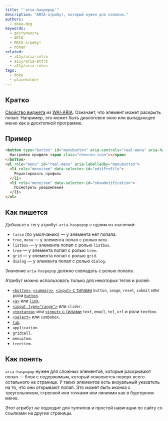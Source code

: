 ```yaml
---
title: "`aria-haspopup`"
description: "ARIA-атрибут, который нужен для попапов."
authors:
  - doka-dog
keywords:
  - доступность
  - ARIA
  - ARIA-атрибут
  - попап
related:
  - a11y/aria-intro
  - a11y/aria-attrs
  - a11y/aria-roles
tags:
  - doka
  - placeholder
---
```


## Кратко

[Свойство виджета](/a11y/aria-attrs/#atributy-vidzhetov) из [WAI-ARIA](/a11y/aria-intro/#specifikaciya). Означает, что элемент может раскрыть попап. Например, это может быть диалоговое окно или выпадающее меню как в десктопной программе.

## Пример

```html
<button type="button" id="menubutton" aria-controls="real-menu" aria-haspopup="true">
  Настройки профиля <span class="chevron-icon"></span>
</button>
<ul role="menu" id="real-menu" aria-labelledby="menubutton">
  <li role="menuitem" data-selector-id="editProfile">
    Редактировать профиль
  </li>
  <li role="menuitem" data-selector-id="showNotification">
    Посмотреть уведомления
  </li>
</ul>
```

## Как пишется

Добавьте к тегу атрибут `aria-haspopup` с одним из значений:

- `false` (по умолчанию) — у элемента нет попапа.
- `true`, `menu` — у элемента попап с ролью `menu`.
- `listbox` — у элемента попап с ролью `listbox`.
- `tree` — у элемента попап с ролью `tree`.
- `grid` — у элемента попап с ролью `grid`.
- `dialog` — у элемента попап с ролью `dialog`.

Значение `aria-haspopup` должно совпадать с ролью попапа.

Атрибут можно использовать только для некоторых тегов и ролей:

- [`<button>`](/html/button/), [`<summary>`](/html/details/), [`<input>` c типами](/html/input/#type) `button`, `image`, `reset`, `submit` или роли [`button`](/a11y/role-button/).
- [`<a>`](/html/link/) или [`link`](/a11y/role-link/).
- [`<input type="range">`](/html/input/#type) или `slider`.
- [`<textarea>`](/html/textarea/) или [`<input>` с типами](/html/input/#type) `text`, `email`, `tel`, `url` и роли `textbox`.
- [`<select>`](/html/select/) или `combobox`.
- [`tab`](/a11y/role-tab/).
- `application`.
- `gridcell`.
- `menuitem`.
- `treeitem`.

## Как понять

`aria-haspopup` нужен для сложных элементов, которые раскрывают попап — блок с содержимым, который появляется поверх всего остального на странице. У таких элементов есть визуальный указатель на то, что они открывают попап. Это может быть иконка с треугольником, стрелкой или точками или линиями как в бургерном меню.

Этот атрибут *не подходит* для тултипов и простой навигации по сайту со ссылками на другие страницы.
